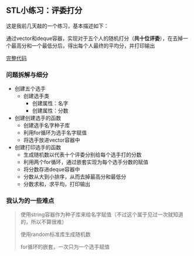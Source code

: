 ## STL小练习：评委打分
这是我前几天敲的一个练习，基本描述如下：

通过vector和deque容器，实现对于五个人的随机打分（**共十位评委**），在去掉一个最高分和一个最低分后，得出每个人最终的平均分，并打印输出

[完整代码]()

### 问题拆解与细分
+ 创建五个选手
  - 创建选手类
     * 创建属性：名字
     * 创建属性：分数
+ 创建创建选手的函数
  - 创建选手名字种子库
  - 利用for循环为选手名字赋值
  - 将选手放进vector容器中
+ 创建打印选手的函数
  - 生成随机数以代表十个评委分别给每个选手打的分数
  - 利用两个for循环，通过嵌套实现为每个选手分数的赋值
  - 将分数存进deque容器中
  - 分数从大到小排序，从而去掉最高分和最低分
  - 分数求和，求平均，打印输出

### 我认为的一些难点
>使用string容器作为种子库来给名字赋值（不过这个属于见过一次就知道的，所以不算很难）
>
>使用random标准库生成随机数
>
>for循环的嵌套，一次只为一个选手赋值